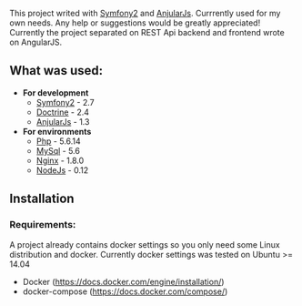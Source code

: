 This project writed with [Symfony2](https://symfony.com/) and [AnjularJs](https://angularjs.org/). Currrently used for my own needs. Any help or suggestions would be greatly appreciated!
Currently the project separated on REST Api backend and frontend wrote on AngularJS.

## What was used:
* **For development**
  * [Symfony2](https://symfony.com/download) - 2.7
  * [Doctrine](http://www.doctrine-project.org/projects/orm.html) - 2.4
  * [AnjularJs](https://angularjs.org/) - 1.3
* **For environments**
  * [Php](http://php.net/downloads.php) - 5.6.14
  * [MySql](https://dev.mysql.com/downloads/mysql/) - 5.6
  * [Nginx](http://nginx.org/ru/download.html) - 1.8.0
  * [NodeJs](https://nodejs.org/download/release/v0.12.7/) - 0.12

## Installation
### Requirements:
A project already contains docker settings so you only need some Linux distribution and docker. Currently docker settings was tested on Ubuntu >= 14.04
* Docker (https://docs.docker.com/engine/installation/)
* docker-compose (https://docs.docker.com/compose/)

